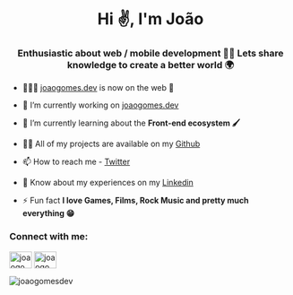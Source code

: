 <h1 align="center">Hi ✌️, I'm João</h1>
<h3 align="center">Enthusiastic about web / mobile development 👨‍💻 Lets share knowledge to create a better world 🌍</h3>

- 👨🏻‍💻 [joaogomes.dev](https://joaogomes.dev) is now on the web 🎉

- 🔭 I’m currently working on [joaogomes.dev](https://github.com/joaogomesdev/joaogomes.dev)

- 🌱 I’m currently learning about the **Front-end ecosystem 🖌️**

- 👨‍💻 All of my projects are available on my [Github](https://github.com/joaogomesdev)

- 📫 How to reach me - [Twitter](https://twitter.com/joaogomesdev)

- 📄 Know about my experiences on my [Linkedin](https://www.linkedin.com/in/joaogomesdev)

- ⚡ Fun fact **I love Games, Films, Rock Music and pretty much everything 😁**

<h3 align="left">Connect with me:</h3>
<p align="left">
<a href="https://twitter.com/joaogomesdev" target="blank"><img align="center" src="https://raw.githubusercontent.com/rahuldkjain/github-profile-readme-generator/master/src/images/icons/Social/twitter.svg" alt="joaogomesdev" height="30" width="40" /></a>
<a href="https://linkedin.com/in/joaogomesdev" target="blank"><img align="center" src="https://raw.githubusercontent.com/rahuldkjain/github-profile-readme-generator/master/src/images/icons/Social/linked-in-alt.svg" alt="joaogomesdev" height="30" width="40" /></a>
</p>


<p align="left"> <img src="https://komarev.com/ghpvc/?username=joaogomesdev&label=Profile%20views&color=0e75b6&style=flat" alt="joaogomesdev" /> </p>
